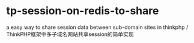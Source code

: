 # tp-session-on-redis-to-share
a easy way to share session data between sub-domain sites in thinkphp / ThinkPHP框架中多子域名网站共享session的简单实现
